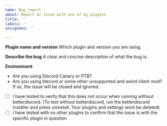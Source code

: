 ```yaml
---
name: Bug report
about: Report an issue with one of my plugins
title: ''
labels: ''
assignees: ''

---
```


**Plugin name and version**
Which plugin and version you are using.

**Describe the bug**
A clear and concise description of what the bug is.

**Environment**
<!-- please fill this out! -->
- Are you using Discord Canary or PTB?
- Are you using litecord or some other unsupported and weird client mod? If so, the issue will be closed and ignored.
- [ ] I have tested to verify that this does not occur when running without betterdiscord.
      (To test without betterdiscord, run the betterdiscord installer and press uninstall. Your plugins and settings wont be deleted)
- [ ] I have tested with no other plugins to confirm that the issue is with the specific plugin in question
